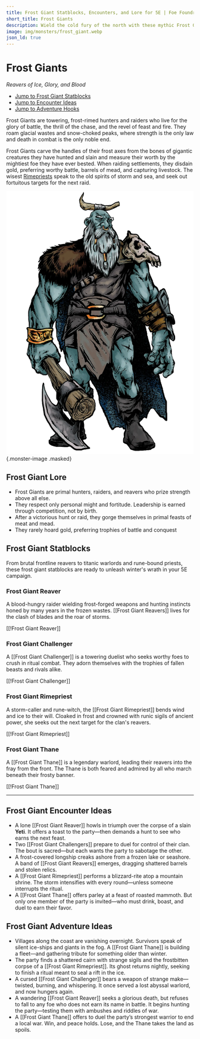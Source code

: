 ```yaml
---
title: Frost Giant Statblocks, Encounters, and Lore for 5E | Foe Foundry
short_title: Frost Giants
description: Wield the cold fury of the north with these mythic Frost Giant statblocks and encounters. Raid villages, duel for dominance, and unleash the storm.
image: img/monsters/frost_giant.webp
json_ld: true
---
```


# Frost Giants

*Reavers of Ice, Glory, and Blood*

- [Jump to Frost Giant Statblocks](#statblocks)
- [Jump to Encounter Ideas](#frost-giant-encounter-ideas)
- [Jump to Adventure Hooks](#frost-giant-adventure-ideas)

Frost Giants are towering, frost-rimed hunters and raiders who live for the glory of battle, the thrill of the chase, and the revel of feast and fire. They roam glacial wastes and snow-choked peaks, where strength is the only law and death in combat is the only noble end.

Frost Giants carve the handles of their frost axes from the bones of gigantic creatures they have hunted and slain and measure their worth by the mightiest foe they have ever bested. When raiding settlements, they disdain gold, preferring worthy battle, barrels of mead, and capturing livestock. The wisest [Rimepriests](#frost-giant-rimepriest) speak to the old spirits of storm and sea, and seek out fortuitous targets for the next raid.

![Frost Giant charging into battle with frost-covered axe and ragged furs](../img/monsters/frost-giant.webp){.monster-image .masked}

## Frost Giant Lore

- Frost Giants are primal hunters, raiders, and reavers who prize strength above all else.
- They respect only personal might and fortitude. Leadership is earned through competition, not by birth.
- After a victorious hunt or raid, they gorge themselves in primal feasts of meat and mead.
- They rarely hoard gold, preferring trophies of battle and conquest

## Frost Giant Statblocks

From brutal frontline reavers to titanic warlords and rune-bound priests, these frost giant statblocks are ready to unleash winter's wrath in your 5E campaign.

### Frost Giant Reaver

A blood-hungry raider wielding frost-forged weapons and hunting instincts honed by many years in the frozen wastes. [[Frost Giant Reavers]] lives for the clash of blades and the roar of storms.

[[!Frost Giant Reaver]]

### Frost Giant Challenger

A [[Frost Giant Challenger]] is a towering duelist who seeks worthy foes to crush in ritual combat. They adorn themselves with the trophies of fallen beasts and rivals alike.

[[!Frost Giant Challenger]]

### Frost Giant Rimepriest

A storm-caller and rune-witch, the [[Frost Giant Rimepriest]] bends wind and ice to their will. Cloaked in frost and crowned with runic sigils of ancient power, she seeks out the next target for the clan's reavers.

[[!Frost Giant Rimepriest]]

### Frost Giant Thane

A [[Frost Giant Thane]] is a legendary warlord, leading their reavers into the fray from the front. The Thane is both feared and admired by all who march beneath their frosty banner.

[[!Frost Giant Thane]]

---

## Frost Giant Encounter Ideas

- A lone [[Frost Giant Reaver]] howls in triumph over the corpse of a slain **Yeti**. It offers a toast to the party—then demands a hunt to see who earns the next feast.
- Two [[Frost Giant Challengers]] prepare to duel for control of their clan. The bout is sacred—but each wants the party to sabotage the other.
- A frost-covered longship creaks ashore from a frozen lake or seashore. A band of [[Frost Giant Reavers]] emerges, dragging shattered barrels and stolen relics.
- A [[Frost Giant Rimepriest]] performs a blizzard-rite atop a mountain shrine. The storm intensifies with every round—unless someone interrupts the ritual.
- A [[Frost Giant Thane]] offers parley at a feast of roasted mammoth. But only one member of the party is invited—who must drink, boast, and duel to earn their favor.

## Frost Giant Adventure Ideas

- Villages along the coast are vanishing overnight. Survivors speak of silent ice-ships and giants in the fog. A [[Frost Giant Thane]] is building a fleet—and gathering tribute for something older than winter.
- The party finds a shattered cairn with strange sigils and the frostbitten corpse of a [[Frost Giant Rimepriest]]. Its ghost returns nightly, seeking to finish a ritual meant to seal a rift in the ice.
- A cursed [[Frost Giant Challenger]] bears a weapon of strange make—twisted, burning, and whispering. It once served a lost abyssal warlord, and now hungers again.
- A wandering [[Frost Giant Reaver]] seeks a glorious death, but refuses to fall to any foe who does not earn its name in battle. It begins hunting the party—testing them with ambushes and riddles of war.
- A [[Frost Giant Thane]] offers to duel the party’s strongest warrior to end a local war. Win, and peace holds. Lose, and the Thane takes the land as spoils.